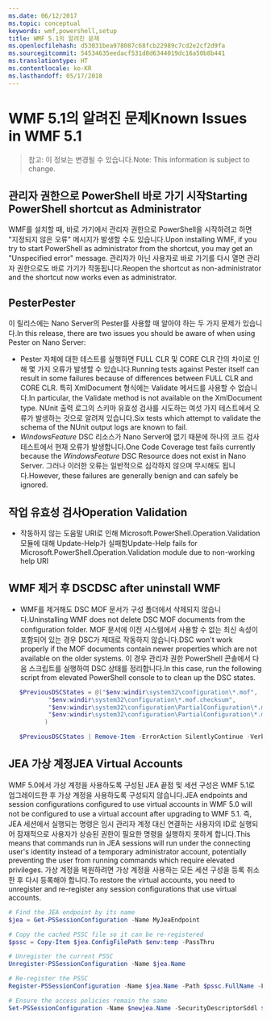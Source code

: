 ```yaml
---
ms.date: 06/12/2017
ms.topic: conceptual
keywords: wmf,powershell,setup
title: WMF 5.1의 알려진 문제
ms.openlocfilehash: d53031bea978087c68fcb22989c7cd2e2cf2d9fa
ms.sourcegitcommit: 54534635eedacf531d8d6344019dc16a50b8b441
ms.translationtype: HT
ms.contentlocale: ko-KR
ms.lasthandoff: 05/17/2018
---
```

# <a name="known-issues-in-wmf-51"></a><span data-ttu-id="b91ca-103">WMF 5.1의 알려진 문제</span><span class="sxs-lookup"><span data-stu-id="b91ca-103">Known Issues in WMF 5.1</span></span> #

> <span data-ttu-id="b91ca-104">참고: 이 정보는 변경될 수 있습니다.</span><span class="sxs-lookup"><span data-stu-id="b91ca-104">Note: This information is subject to change.</span></span>

## <a name="starting-powershell-shortcut-as-administrator"></a><span data-ttu-id="b91ca-105">관리자 권한으로 PowerShell 바로 가기 시작</span><span class="sxs-lookup"><span data-stu-id="b91ca-105">Starting PowerShell shortcut as Administrator</span></span>
<span data-ttu-id="b91ca-106">WMF를 설치할 때, 바로 가기에서 관리자 권한으로 PowerShell을 시작하려고 하면 "지정되지 않은 오류" 메시지가 발생할 수도 있습니다.</span><span class="sxs-lookup"><span data-stu-id="b91ca-106">Upon installing WMF, if you try to start PowerShell as administrator from the shortcut, you may get an "Unspecified error" message.</span></span>
<span data-ttu-id="b91ca-107">관리자가 아닌 사용자로 바로 가기를 다시 열면 관리자 권한으로도 바로 가기가 작동됩니다.</span><span class="sxs-lookup"><span data-stu-id="b91ca-107">Reopen the shortcut as non-administrator and the shortcut now works even as administrator.</span></span>

## <a name="pester"></a><span data-ttu-id="b91ca-108">Pester</span><span class="sxs-lookup"><span data-stu-id="b91ca-108">Pester</span></span>
<span data-ttu-id="b91ca-109">이 릴리스에는 Nano Server의 Pester를 사용할 때 알아야 하는 두 가지 문제가 있습니다.</span><span class="sxs-lookup"><span data-stu-id="b91ca-109">In this release, there are two issues you should be aware of when using Pester on Nano Server:</span></span>

* <span data-ttu-id="b91ca-110">Pester 자체에 대한 테스트를 실행하면 FULL CLR 및 CORE CLR 간의 차이로 인해 몇 가지 오류가 발생할 수 있습니다.</span><span class="sxs-lookup"><span data-stu-id="b91ca-110">Running tests against Pester itself can result in some failures because of differences between FULL CLR and CORE CLR.</span></span> <span data-ttu-id="b91ca-111">특히 XmlDocument 형식에는 Validate 메서드를 사용할 수 없습니다.</span><span class="sxs-lookup"><span data-stu-id="b91ca-111">In particular, the Validate method is not available on the XmlDocument type.</span></span> <span data-ttu-id="b91ca-112">NUnit 출력 로그의 스키마 유효성 검사를 시도하는 여섯 가지 테스트에서 오류가 발생하는 것으로 알려져 있습니다.</span><span class="sxs-lookup"><span data-stu-id="b91ca-112">Six tests which attempt to validate the schema of the NUnit output logs are known to fail.</span></span>
* <span data-ttu-id="b91ca-113">*WindowsFeature* DSC 리소스가 Nano Server에 없기 때문에 하나의 코드 검사 테스트에서 현재 오류가 발생합니다.</span><span class="sxs-lookup"><span data-stu-id="b91ca-113">One Code Coverage test fails currently because the *WindowsFeature* DSC Resource does not exist in Nano Server.</span></span> <span data-ttu-id="b91ca-114">그러나 이러한 오류는 일반적으로 심각하지 않으며 무시해도 됩니다.</span><span class="sxs-lookup"><span data-stu-id="b91ca-114">However, these failures are generally benign and can safely be ignored.</span></span>

## <a name="operation-validation"></a><span data-ttu-id="b91ca-115">작업 유효성 검사</span><span class="sxs-lookup"><span data-stu-id="b91ca-115">Operation Validation</span></span>

* <span data-ttu-id="b91ca-116">작동하지 않는 도움말 URI로 인해 Microsoft.PowerShell.Operation.Validation 모듈에 대해 Update-Help가 실패함</span><span class="sxs-lookup"><span data-stu-id="b91ca-116">Update-Help fails for Microsoft.PowerShell.Operation.Validation module due to non-working help URI</span></span>

## <a name="dsc-after-uninstall-wmf"></a><span data-ttu-id="b91ca-117">WMF 제거 후 DSC</span><span class="sxs-lookup"><span data-stu-id="b91ca-117">DSC after uninstall WMF</span></span>
* <span data-ttu-id="b91ca-118">WMF를 제거해도 DSC MOF 문서가 구성 폴더에서 삭제되지 않습니다.</span><span class="sxs-lookup"><span data-stu-id="b91ca-118">Uninstalling WMF does not delete DSC MOF documents from the configuration folder.</span></span> <span data-ttu-id="b91ca-119">MOF 문서에 이전 시스템에서 사용할 수 없는 최신 속성이 포함되어 있는 경우 DSC가 제대로 작동하지 않습니다.</span><span class="sxs-lookup"><span data-stu-id="b91ca-119">DSC won't work properly if the MOF documents contain newer properties which are not available on the older systems.</span></span> <span data-ttu-id="b91ca-120">이 경우 관리자 권한 PowerShell 콘솔에서 다음 스크립트를 실행하여 DSC 상태를 정리합니다.</span><span class="sxs-lookup"><span data-stu-id="b91ca-120">In this case, run the following script from elevated PowerShell console to to clean up the DSC states.</span></span>
 ```powershell
    $PreviousDSCStates = @("$env:windir\system32\configuration\*.mof",
            "$env:windir\system32\configuration\*.mof.checksum",
            "$env:windir\system32\configuration\PartialConfiguration\*.mof",
            "$env:windir\system32\configuration\PartialConfiguration\*.mof.checksum"
           )

    $PreviousDSCStates | Remove-Item -ErrorAction SilentlyContinue -Verbose
 ```

## <a name="jea-virtual-accounts"></a><span data-ttu-id="b91ca-121">JEA 가상 계정</span><span class="sxs-lookup"><span data-stu-id="b91ca-121">JEA Virtual Accounts</span></span>
<span data-ttu-id="b91ca-122">WMF 5.0에서 가상 계정을 사용하도록 구성된 JEA 끝점 및 세션 구성은 WMF 5.1로 업그레이드한 후 가상 계정을 사용하도록 구성되지 않습니다.</span><span class="sxs-lookup"><span data-stu-id="b91ca-122">JEA endpoints and session configurations configured to use virtual accounts in WMF 5.0 will not be configured to use a virtual account after upgrading to WMF 5.1.</span></span>
<span data-ttu-id="b91ca-123">즉, JEA 세션에서 실행되는 명령은 임시 관리자 계정 대신 연결하는 사용자의 ID로 실행되어 잠재적으로 사용자가 상승된 권한이 필요한 명령을 실행하지 못하게 합니다.</span><span class="sxs-lookup"><span data-stu-id="b91ca-123">This means that commands run in JEA sessions will run under the connecting user's identity instead of a temporary administrator account, potentially preventing the user from running commands which require elevated privileges.</span></span>
<span data-ttu-id="b91ca-124">가상 계정을 복원하려면 가상 계정을 사용하는 모든 세션 구성을 등록 취소한 후 다시 등록해야 합니다.</span><span class="sxs-lookup"><span data-stu-id="b91ca-124">To restore the virtual accounts, you need to unregister and re-register any session configurations that use virtual accounts.</span></span>

```powershell
# Find the JEA endpoint by its name
$jea = Get-PSSessionConfiguration -Name MyJeaEndpoint

# Copy the cached PSSC file so it can be re-registered
$pssc = Copy-Item $jea.ConfigFilePath $env:temp -PassThru

# Unregister the current PSSC
Unregister-PSSessionConfiguration -Name $jea.Name

# Re-register the PSSC
Register-PSSessionConfiguration -Name $jea.Name -Path $pssc.FullName -Force

# Ensure the access policies remain the same
Set-PSSessionConfiguration -Name $newjea.Name -SecurityDescriptorSddl $jea.SecurityDescriptorSddl
```
